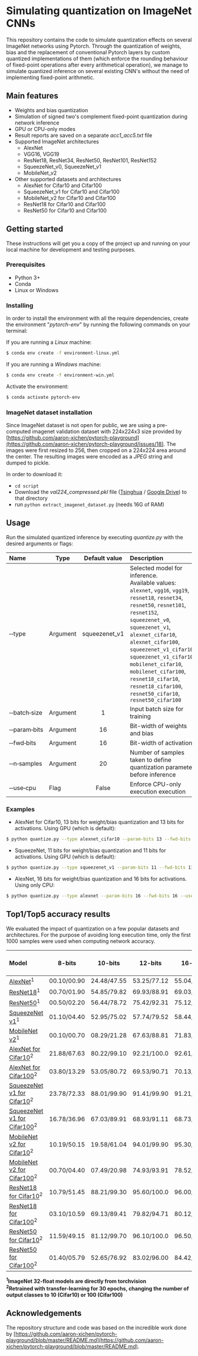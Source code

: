 # Simulating quantization on ImageNet CNNs

This repository contains the code to simulate quantization effects on several ImageNet networks using Pytorch. Through the quantization of weights, bias and the replacement of conventional Pytorch layers by custom quantized implementations of them (which enforce the rounding behaviour of fixed-point operations after every arithmetical operation), we manage to simulate quantized inference on several existing CNN's without the need of implementing fixed-point arithmetic. 

## Main features

- Weights and bias quantization
- Simulation of signed two's complement fixed-point quantization during network inference
- GPU or CPU-only modes
- Result reports are saved on a separate _acc1\_acc5.txt_ file
- Supported ImageNet architectures
  - AlexNet
  - VGG16, VGG19
  - ResNet18, ResNet34, ResNet50, ResNet101, ResNet152
  - SqueezeNet\_v0, SqueezeNet\_v1
  - MobileNet_v2 
- Other supported datasets and architectures
  - AlexNet for Cifar10 and Cifar100
  - SqueezeNet\_v1 for Cifar10 and Cifar100
  - MobileNet_v2 for Cifar10 and Cifar100
  - ResNet18 for Cifar10 and Cifar100
  - ResNet50 for Cifar10 and Cifar100

## Getting started

These instructions will get you a copy of the project up and running on your
local machine for development and testing purposes. 

### Prerequisites

- Python 3+
- Conda
- Linux or Windows

### Installing
In order to install the environment with all the require dependencies, create the environment "_pytorch-env_" by running the following commands on your terminal:

If you are running a *Linux* machine:

```sh
$ conda env create -f environment-linux.yml
```

If you are running a *Windows* machine:

```sh
$ conda env create -f environment-win.yml
```

Activate the environment:

```sh
$ conda activate pytorch-env
```

### ImageNet dataset installation

Since ImageNet dataset is not open for public, we are using a pre-computed imagenet validation dataset with 224x224x3 size provided by [https://github.com/aaron-xichen/pytorch-playground](https://github.com/aaron-xichen/pytorch-playground/issues/18). The images were first resized to 256, then cropped on a 224x224 area around the center. The resulting images were encoded as a _JPEG_ string and dumped to pickle. 

In order to download it:

- `cd script`
- Download the _val224\_compressed.pkl_ file ([Tsinghua](http://ml.cs.tsinghua.edu.cn/~chenxi/dataset/val224_compressed.pkl) /  [Google Drive](https://drive.google.com/file/d/1U8ir2fOR4Sir3FCj9b7FQRPSVsycTfVc/view?usp=sharing)) to that directory
- run `python extract_imagenet_dataset.py` (needs 16G of RAM)

## Usage

Run the simulated quantized inference by executing _quantize.py_ with the desired arguments or flags:

| Name                                   | Type   | Default value                  | Description|
|:---------------------------------------|--------|:------------------------------:|:-----------|
| &#x2011;&#x2011;type                   |Argument| squeezenet_v1                  | Selected model for inference. <br>Available values: `alexnet`, `vgg16`, `vgg19`, `resnet18`, `resnet34`, `resnet50`, `resnet101`, `resnet152`, `squeezenet_v0`, `squeezenet_v1`, `alexnet_cifar10`, `alexnet_cifar100`, `squeezenet_v1_cifar10`, `squeezenet_v1_cifar100`, `mobilenet_cifar10`, `mobilenet_cifar100`, `resnet18_cifar10`, `resnet18_cifar100`, `resnet50_cifar10`, `resnet50_cifar100` |
| &#x2011;&#x2011;batch&#x2011;size      |Argument| 1                              | Input batch size for training|
| &#x2011;&#x2011;param&#x2011;bits      |Argument| 16                             | Bit-width of weights and bias|
| &#x2011;&#x2011;fwd&#x2011;bits        |Argument| 16                             | Bit-width of activation|
| &#x2011;&#x2011;n&#x2011;samples       |Argument| 20                             | Number of samples taken to define quantization parameters before inference|
| &#x2011;&#x2011;use&#x2011;cpu         |Flag    | False                          | Enforce CPU-only execution execution|

### Examples

- AlexNet for Cifar10, 13 bits for weight/bias quantization and 13 bits for activations. Using GPU (which is default):
```sh
$ python quantize.py --type alexnet_cifar10 --param-bits 13 --fwd-bits 13
```

- SqueezeNet, 11 bits for weight/bias quantization and 11 bits for activations. Using GPU (which is default):

```sh
$ python quantize.py --type squeezenet_v1 --param-bits 11 --fwd-bits 11
```
- AlexNet, 16 bits for weight/bias quantization and 16 bits for activations. Using only CPU:

```sh
$ python quantize.py --type alexnet --param-bits 16 --fwd-bits 16 --use-cpu
```

## Top1/Top5 accuracy results

We evaluated the impact of quantization on a few popular datasets and architectures. For the purpose of avoiding long execution time, only the first 1000 samples were used when computing network accuracy.

| Model                                                                                                                             | 8-bits       | 10-bits      | 12-bits      | 16-bits      | floating-point (32-bits)  |
| :-------------------------------------------------------------------------------------------------------------------------------- | :----------: | :----------: | :----------: | :----------: | :-----------------------: |
| [AlexNet](https://download.pytorch.org/models/alexnet-owt-4df8aa71.pth)<sup>1</sup>                                               | 00.10/00.90  | 24.48/47.55  | 53.25/77.12  | 55.04/79.02  | 55.24/78.92               |
| [ResNet18](https://download.pytorch.org/models/resnet18-5c106cde.pth)<sup>1</sup>                                                 | 00.70/01.90  | 54.85/79.82  | 69.93/88.91  | 69.03/89.91  | 69.03/89.71               |
| [ResNet50](https://download.pytorch.org/models/resnet50-19c8e357.pth)<sup>1</sup>                                                 | 00.50/02.20  | 56.44/78.72  | 75.42/92.31  | 75.12/93.11  | 75.12/93.11               |
| [SqueezeNet v1](https://download.pytorch.org/models/squeezenet1_1-f364aa15.pth)<sup>1</sup>                                       | 01.10/04.40  | 52.95/75.02  | 57.74/79.52  | 58.44/79.52  | 58.24/79.72               |
| [MobileNet v2](https://download.pytorch.org/models/squeezenet1_1-f364aa15.pth)<sup>1</sup>                                        | 00.10/00.70  | 08.29/21.28  | 67.63/88.81  | 71.83/89.71  | 71.63/89.71               |
| [AlexNet for Cifar10](https://dl.dropboxusercontent.com/s/vc3l9h74lxc1udl/alexnet-cifar10-edd17383.pth)<sup>2</sup>               | 21.88/67.63  | 80.22/99.10  | 92.21/100.0  | 92.61/100.0  | 92.51/100.0               |
| [AlexNet for Cifar100](https://dl.dropboxusercontent.com/s/k5euygnxshnkeni/alexnet-cifar100-2822cb79.pth)<sup>2</sup>             | 03.80/13.29  | 53.05/80.72  | 69.53/90.71  | 70.13/90.51  | 70.03/90.51               |
| [SqueezeNet v1 for Cifar10](https://dl.dropboxusercontent.com/s/ftipf6s67fwbv0o/squeezenet1_1-cifar10-6d314894.pth)<sup>2</sup>   | 23.78/72.33  | 88.01/99.90  | 91.41/99.90  | 91.21/99.90  | 91.11/99.90               |
| [SqueezeNet v1 for Cifar100](https://dl.dropboxusercontent.com/s/zr1bff1d69b40pa/squeezenet1_1-cifar100-0676d27d.pth)<sup>2</sup> | 16.78/36.96  | 67.03/89.91  | 68.93/91.11  | 68.73/91.41  | 68.83/91.41               |
| [MobileNet v2 for Cifar10](https://dl.dropboxusercontent.com/s/jp7ywvqyl8jdyd2/mobilenet-cifar10-6ad0292d.pth)<sup>2</sup>        | 10.19/50.15  | 19.58/61.04  | 94.01/99.90  | 95.30/99.90  | 95.40/99.90               |
| [MobileNet v2 for Cifar100](https://dl.dropboxusercontent.com/s/8ai35hn6vjvhh8b/mobilenet-cifar100-27192b0e.pth)<sup>2</sup>      | 00.70/04.40  | 07.49/20.98  | 74.93/93.91  | 78.52/94.41  | 78.42/94.41               |
| [ResNet18 for Cifar10](https://dl.dropboxusercontent.com/s/5q9wq89360e1suz/resnet18-cifar10-a454c9e8.pth)<sup>2</sup>             | 10.79/51.45  | 88.21/99.30  | 95.60/100.0  | 96.00/100.0  | 95.90/100.0               |
| [ResNet18 for Cifar100](https://dl.dropboxusercontent.com/s/2zzvqfeda9pdyeu/resnet18-cifar100-45405922.pth)<sup>2</sup>           | 03.10/10.59  | 69.13/89.41  | 79.82/94.71  | 80.12/95.50  | 80.22/95.40               |
| [ResNet50 for Cifar10](https://dl.dropboxusercontent.com/s/49s5tdclxilaxbv/resnet50-cifar10-895fa48d.pth)<sup>2</sup>             | 11.59/49.15  | 81.12/99.70  | 96.10/100.0  | 96.50/100.0  | 96.50/100.0               |
| [ResNet50 for Cifar100](https://dl.dropboxusercontent.com/s/5fii6ixf1la8xwf/resnet50-cifar100-525d0dbc.pth)<sup>2</sup>           | 01.40/05.79  | 52.65/76.92  | 83.02/96.00  | 84.42/96.00  | 84.32/96.00               |

**<sup>1</sup>ImageNet 32-float models are directly from torchvision**<br>
**<sup>2</sup>Retrained with transfer-learning for 30 epochs, changing the number of output classes to 10 (Cifar10) or 100 (Cifar100)**

## Acknowledgements

The repository structure and code was based on the incredible work done by
[https://github.com/aaron-xichen/pytorch-playground/blob/master/README.md](https://github.com/aaron-xichen/pytorch-playground/blob/master/README.md).
